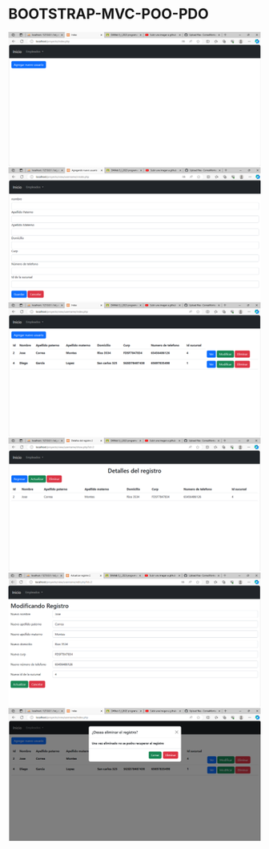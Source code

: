 # BOOTSTRAP-MVC-POO-PDO
![](https://github.com/CorreaMontesDiego/proyecto_cmdcars_tblempleados/blob/main/capturas/Captura1.PNG)
![](https://github.com/CorreaMontesDiego/proyecto_cmdcars_tblempleados/blob/main/capturas/Captura2.PNG)
![](https://github.com/CorreaMontesDiego/proyecto_cmdcars_tblempleados/blob/main/capturas/Captura3.PNG)
![](https://github.com/CorreaMontesDiego/proyecto_cmdcars_tblempleados/blob/main/capturas/Captura4.PNG)
![](https://github.com/CorreaMontesDiego/proyecto_cmdcars_tblempleados/blob/main/capturas/Captura5.PNG)
![](https://github.com/CorreaMontesDiego/proyecto_cmdcars_tblempleados/blob/main/capturas/Captura6.PNG)

